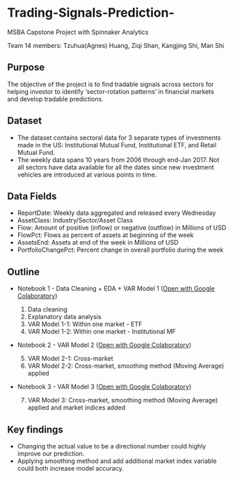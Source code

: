 # Trading-Signals-Prediction-
MSBA Capstone Project with Spinnaker Analytics

Team 14 members: Tzuhua(Agnes) Huang, Ziqi Shan, Kangjing Shi, Man Shi

## Purpose
The objective of the project is to find tradable signals across sectors for helping investor to identify ‘sector-rotation patterns’ in financial markets and develop tradable predictions.


## Dataset
* The dataset contains sectoral data for 3 separate types of investments made in the US: Institutional Mutual Fund, Institutional ETF, and Retail Mutual Fund. 
* The weekly data spans 10 years from 2006 through end-Jan 2017. Not all sectors have data available for all the dates since new investment vehicles are introduced at various points in time.

## Data Fields
* ReportDate: Weekly data aggregated and released every Wednesday
* AssetClass: Industry/Sector/Asset Class
* Flow: Amount of positive (inflow) or negative (outflow) in Millions of USD
* FlowPct: Flows as percent of assets at beginning of the week
* AssetsEnd: Assets at end of the week in Millions of USD
* PortfolioChangePct: Percent change in overall portfolio during the week

## Outline
* Notebook 1 - Data Cleaning + EDA + VAR Model 1 ([Open with Google Colaboratory](https://colab.research.google.com/drive/1Cmi1CiAxu6D5MqBYdtGjX3OHQPBtqIfo?usp=sharing))

  1. Data cleaning
  2. Explanatory data analysis
  3. VAR Model 1-1: Within one market - ETF
  4. VAR Model 1-2: Within one market - Institutional MF

* Notebook 2 - VAR Model 2 ([Open with Google Colaboratory](https://colab.research.google.com/drive/19HYToVdgtO8F053-4ustfHvKujie9yyT?usp=sharing))

  5. VAR Model 2-1: Cross-market
  6. VAR Model 2-2: Cross-market, smoothing method (Moving Average) applied

* Notebook 3 - VAR Model 3 ([Open with Google Colaboratory](https://colab.research.google.com/drive/1ziqzM5N4ULgjuEz_scKYggixpPQkdfKd?usp=sharing))

  7. VAR Model 3: Cross-market, smoothing method (Moving Average) applied and market indices added

## Key findings
* Changing the actual value to be a directional number could highly improve our prediction.
* Applying smoothing method and add additional market index variable could both increase model accuracy. 
